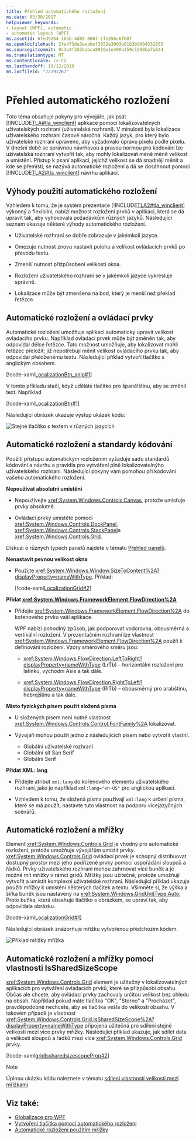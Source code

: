 ```yaml
---
title: Přehled automatického rozložení
ms.date: 03/30/2017
helpviewer_keywords:
- layout [WPF], automatic
- automatic layout [WPF]
ms.assetid: 6fed9264-18bb-4d05-8867-1fe356c6f687
ms.openlocfilehash: 2fe473da3eeabef3852e3003e61b3b9604332855
ms.sourcegitcommit: 9c3a4f2d3babca8919a1e490a159c1500ba7a844
ms.translationtype: MT
ms.contentlocale: cs-CZ
ms.lasthandoff: 10/12/2019
ms.locfileid: "72291267"
---
```

# <a name="use-automatic-layout-overview"></a>Přehled automatického rozložení

Toto téma obsahuje pokyny pro vývojáře, jak psát [!INCLUDE[TLA#tla_winclient](../../../../includes/tlasharptla-winclient-md.md)] aplikace pomocí lokalizovatelných uživatelských rozhraní (uživatelská rozhraní). V minulosti byla lokalizace uživatelského rozhraní časově náročná. Každý jazyk, pro který bylo uživatelské rozhraní upraveno, aby vyžadovalo úpravu pixelu podle pixelu. V dnešní době se správnou návrhovou a pravou normou pro kódování lze uživatelská rozhraní vytvořit tak, aby mohly lokalizovat méně měnit velikost a umístění. Přístup k psaní aplikací, jejichž velikost se dá snadněji měnit a kde se přemístí, se nazývá automatické rozložení a dá se dosáhnout pomocí [!INCLUDE[TLA2#tla_winclient](../../../../includes/tla2sharptla-winclient-md.md)] návrhu aplikací.

<a name="advantages_of_autolayout"></a>

## <a name="advantages-of-using-automatic-layout"></a>Výhody použití automatického rozložení

Vzhledem k tomu, že je systém prezentace [!INCLUDE[TLA2#tla_winclient](../../../../includes/tla2sharptla-winclient-md.md)] výkonný a flexibilní, nabízí možnost rozložení prvků v aplikaci, která se dá upravit tak, aby vyhovovala požadavkům různých jazyků. Následující seznam ukazuje některé výhody automatického rozložení.

- Uživatelské rozhraní se dobře zobrazuje v jakémkoli jazyce.

- Omezuje nutnost znovu nastavit polohu a velikost ovládacích prvků po převodu textu.

- Zmenší nutnost přizpůsobení velikosti okna.

- Rozložení uživatelského rozhraní se v jakémkoli jazyce vykresluje správně.

- Lokalizace může být zmenšena na bod, který je menší než překlad řetězce.

<a name="autolayout_controls"></a>

## <a name="automatic-layout-and-controls"></a>Automatické rozložení a ovládací prvky

Automatické rozložení umožňuje aplikaci automaticky upravit velikost ovládacího prvku. Například ovládací prvek může být změněn tak, aby odpovídal délce řetězce. Tato možnost umožňuje, aby lokalizovat mohli řetězec přeložit; již nepotřebují měnit velikost ovládacího prvku tak, aby odpovídal přeloženému textu. Následující příklad vytvoří tlačítko s anglickým obsahem.

[!code-xaml[LocalizationBtn_snip#1](~/samples/snippets/csharp/VS_Snippets_Wpf/LocalizationBtn_snip/CS/Pane1.xaml#1)]

V tomto příkladu stačí, když uděláte tlačítko pro španělštinu, aby se změnil text. Například

[!code-xaml[LocalizationBtn#1](~/samples/snippets/csharp/VS_Snippets_Wpf/LocalizationBtn/CS/Pane1.xaml#1)]

Následující obrázek ukazuje výstup ukázek kódu:

![Stejné tlačítko s textem v různých jazycích](./media/use-automatic-layout-overview/auto-resizable-button.png)

<a name="autolayout_coding"></a>

## <a name="automatic-layout-and-coding-standards"></a>Automatické rozložení a standardy kódování

Použití přístupu automatickým rozložením vyžaduje sadu standardů kódování a návrhu a pravidla pro vytváření plně lokalizovatelnýho uživatelského rozhraní. Následující pokyny vám pomohou při kódování vašeho automatického rozložení.

**Nepoužívat absolutní umístění**

- Nepoužívejte <xref:System.Windows.Controls.Canvas>, protože umisťuje prvky absolutně.

- Ovládací prvky umístěte pomocí <xref:System.Windows.Controls.DockPanel>, <xref:System.Windows.Controls.StackPanel>a <xref:System.Windows.Controls.Grid>.

Diskuzi o různých typech panelů najdete v tématu [Přehled panelů](../controls/panels-overview.md).

**Nenastavit pevnou velikost okna**

- Použijte <xref:System.Windows.Window.SizeToContent%2A?displayProperty=nameWithType>. Příklad:

  [!code-xaml[LocalizationGrid#2](~/samples/snippets/csharp/VS_Snippets_Wpf/LocalizationGrid/CS/Pane1.xaml#2)]

**Přidat <xref:System.Windows.FrameworkElement.FlowDirection%2A>**

- Přidejte <xref:System.Windows.FrameworkElement.FlowDirection%2A> do kořenového prvku vaší aplikace.

  WPF nabízí pohodlný způsob, jak podporovat vodorovná, obousměrná a vertikální rozložení. V prezentačním rozhraní lze vlastnost <xref:System.Windows.FrameworkElement.FlowDirection%2A> použít k definování rozložení. Vzory směrového směru jsou:

  - <xref:System.Windows.FlowDirection.LeftToRight?displayProperty=nameWithType> (LrTb) – horizontální rozložení pro latinku, východní Asie a tak dále.

  - <xref:System.Windows.FlowDirection.RightToLeft?displayProperty=nameWithType> (RlTb) – obousměrný pro arabštinu, hebrejštinu a tak dále.

**Místo fyzických písem použít složená písma**

- U složených písem není nutné vlastnost <xref:System.Windows.Controls.Control.FontFamily%2A> lokalizovat.

- Vývojáři mohou použít jedno z následujících písem nebo vytvořit vlastní.

  - Globální uživatelské rozhraní
  - Globální síť San Serif
  - Globální Serif

**Přidat XML: lang**

- Přidejte atribut `xml:lang` do kořenového elementu uživatelského rozhraní, jako je například `xml:lang="en-US"` pro anglickou aplikaci.

- Vzhledem k tomu, že složená písma používají `xml:lang` k určení písma, které se má použít, nastavte tuto vlastnost na podporu vícejazyčných scénářů.

<a name="autolay_grids"></a>

## <a name="automatic-layout-and-grids"></a>Automatické rozložení a mřížky

Element <xref:System.Windows.Controls.Grid> je vhodný pro automatické rozložení, protože umožňuje vývojářům umístit prvky. <xref:System.Windows.Controls.Grid> ovládací prvek je schopný distribuovat dostupný prostor mezi jeho podřízené prvky pomocí uspořádání sloupců a řádků. Prvky uživatelského rozhraní mohou zahrnovat více buněk a je možné mít mřížky v rámci gridů. Mřížky jsou užitečné, protože umožňují vytvořit a umístit komplexní uživatelské rozhraní. Následující příklad ukazuje použití mřížky k umístění některých tlačítek a textu. Všimněte si, že výška a šířka buněk jsou nastaveny na <xref:System.Windows.GridUnitType.Auto>; Proto buňka, která obsahuje tlačítko s obrázkem, se upraví tak, aby odpovídala obrázku.

[!code-xaml[LocalizationGrid#1](~/samples/snippets/csharp/VS_Snippets_Wpf/LocalizationGrid/CS/Pane1.xaml#1)]

Následující obrázek znázorňuje mřížku vytvořenou předchozím kódem.

![Příklad mřížky](./media/glob-grid.png "glob_grid") mřížka

<a name="autolay_grids_issharedsizescope"></a>

## <a name="automatic-layout-and-grids-using-the-issharedsizescope-property"></a>Automatické rozložení a mřížky pomocí vlastnosti IsSharedSizeScope

<xref:System.Windows.Controls.Grid> element je užitečný v lokalizovatelných aplikacích pro vytváření ovládacích prvků, které se přizpůsobí obsahu. Občas ale chcete, aby ovládací prvky zachovaly určitou velikost bez ohledu na obsah. Například pokud máte tlačítka "OK", "Storno" a "Procházet", pravděpodobně nechcete, aby se tlačítka vešla do velikosti obsahu. V takovém případě je vlastnost <xref:System.Windows.Controls.Grid.IsSharedSizeScope%2A?displayProperty=nameWithType> připojena užitečná pro sdílení stejné velikosti mezi více prvky mřížky. Následující příklad ukazuje, jak sdílet data o velikosti sloupců a řádků mezi více <xref:System.Windows.Controls.Grid> prvky.

[!code-xaml[gridIssharedsizescopeProp#2](~/samples/snippets/csharp/VS_Snippets_Wpf/gridIssharedsizescopeProp/CSharp/Window1.xaml#2)]

> [!NOTE]
> Úplnou ukázku kódu naleznete v tématu [sdílení vlastností velikosti mezi mřížkami](../controls/how-to-share-sizing-properties-between-grids.md).

## <a name="see-also"></a>Viz také:

- [Globalizace pro WPF](globalization-for-wpf.md)
- [Vytvoření tlačítka pomocí automatického rozložení](how-to-use-automatic-layout-to-create-a-button.md)
- [Automatické rozložení použitím mřížky](how-to-use-a-grid-for-automatic-layout.md)
